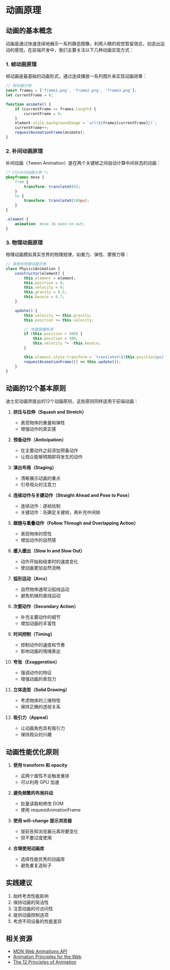 # 动画原理

## 动画的基本概念

动画是通过快速连续地展示一系列静态图像，利用人眼的视觉暂留效应，创造出运动的感觉。在前端开发中，我们主要关注以下几种动画实现方式：

### 1. 帧动画原理

帧动画是最基础的动画形式，通过连续播放一系列图片来实现动画效果：

```javascript
// 帧动画示例
const frames = ['frame1.png', 'frame2.png', 'frame3.png'];
let currentFrame = 0;

function animate() {
    if (currentFrame >= frames.length) {
        currentFrame = 0;
    }
    element.style.backgroundImage = `url(${frames[currentFrame]})`;
    currentFrame++;
    requestAnimationFrame(animate);
}
```

### 2. 补间动画原理

补间动画（Tween Animation）是在两个关键帧之间自动计算中间状态的动画：

```css
/* CSS补间动画示例 */
@keyframes move {
    from {
        transform: translateX(0);
    }
    to {
        transform: translateX(100px);
    }
}

.element {
    animation: move 1s ease-in-out;
}
```

### 3. 物理动画原理

物理动画模拟真实世界的物理规律，如重力、弹性、摩擦力等：

```javascript
// 简单的物理动画示例
class PhysicsAnimation {
    constructor(element) {
        this.element = element;
        this.position = 0;
        this.velocity = 0;
        this.gravity = 0.5;
        this.bounce = 0.7;
    }

    update() {
        this.velocity += this.gravity;
        this.position += this.velocity;

        // 地面碰撞检测
        if (this.position > 300) {
            this.position = 300;
            this.velocity *= -this.bounce;
        }

        this.element.style.transform = `translateY(${this.position}px)`;
        requestAnimationFrame(() => this.update());
    }
}
```

## 动画的12个基本原则

迪士尼动画师提出的12个动画原则，这些原则同样适用于前端动画：

1. **挤压与拉伸（Squash and Stretch）**
   - 表现物体的重量和弹性
   - 增强动作的真实感

2. **预备动作（Anticipation）**
   - 在主要动作之前添加预备动作
   - 让观众能够预期即将发生的动作

3. **演出布局（Staging）**
   - 清晰展示动画的重点
   - 引导观众的注意力

4. **连续动作与关键动作（Straight Ahead and Pose to Pose）**
   - 连续动作：逐帧绘制
   - 关键动作：先确定关键帧，再补充中间帧

5. **跟随与重叠动作（Follow Through and Overlapping Action）**
   - 表现物体的惯性
   - 增加动作的自然感

6. **缓入缓出（Slow In and Slow Out）**
   - 动作开始和结束时的速度变化
   - 使动画更加自然流畅

7. **弧形运动（Arcs）**
   - 自然物体通常沿弧线运动
   - 避免机械的直线运动

8. **次要动作（Secondary Action）**
   - 补充主要动作的细节
   - 增加动画的丰富性

9. **时间控制（Timing）**
   - 控制动作的速度和节奏
   - 影响动画的情绪表达

10. **夸张（Exaggeration）**
    - 强调动作的特征
    - 增强动画的表现力

11. **立体造型（Solid Drawing）**
    - 考虑物体的三维特性
    - 保持正确的透视关系

12. **吸引力（Appeal）**
    - 让动画角色具有吸引力
    - 保持观众的兴趣

## 动画性能优化原则

1. **使用 transform 和 opacity**
   - 这两个属性不会触发重排
   - 可以利用 GPU 加速

2. **避免频繁的布局抖动**
   - 批量读取和修改 DOM
   - 使用 requestAnimationFrame

3. **使用 will-change 提示浏览器**
   - 提前告知浏览器元素将要变化
   - 但不要过度使用

4. **合理使用动画库**
   - 选择性能优秀的动画库
   - 避免重复造轮子

## 实践建议

1. 始终考虑性能影响
2. 保持动画的简洁性
3. 注意动画的可访问性
4. 提供动画控制选项
5. 考虑不同设备的性能差异

## 相关资源

- [MDN Web Animations API](https://developer.mozilla.org/en-US/docs/Web/API/Web_Animations_API)
- [Animation Principles for the Web](https://web.dev/animations-guide/)
- [The 12 Principles of Animation](https://www.creativebloq.com/advice/understand-the-12-principles-of-animation) 
